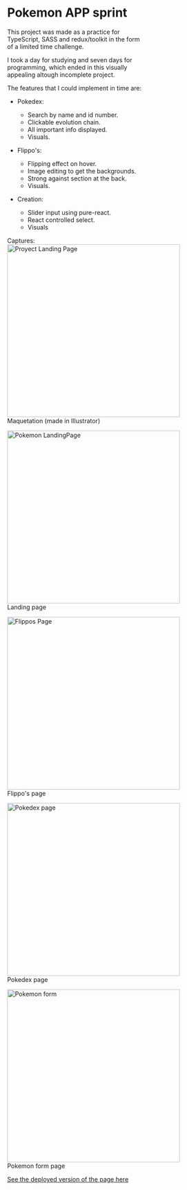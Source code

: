 # Pokemon APP sprint

This project was made as a practice for <br/>
TypeScript, SASS and redux/toolkit in the form <br/>
of a limited time challenge. <br/>

I took a day for studying and seven days for <br/>
programming, which ended in this visually <br/>
appealing altough incomplete project.

The features that I could implement in time are:

+ Pokedex:
  + Search by name and id number.
  + Clickable evolution chain.
  + All important info displayed.
  + Visuals.
    
+ Flippo's:
  + Flipping effect on hover.
  + Image editing to get the backgrounds.
  + Strong against section at the back.         
  + Visuals.
    
+ Creation:
  + Slider input using pure-react.
  + React controlled select.
  + Visuals

Captures: <br/>
<img src="https://drive.google.com/uc?export=download&id=1y1bgitpENfkyoqj4lBkjKo6qf3OhQhBq" alt="Proyect Landing Page" width="400"/><br/>
Maquetation (made in Illustrator)

<img src="https://drive.google.com/uc?export=download&id=1-gGwfthQGfXBg7ClwLeC_W3ChXolt9ph" alt="Pokemon LandingPage" width="400"/><br/>
Landing page

<img src="https://drive.google.com/uc?export=download&id=1750qOCfv4gOXus-RM8zNzJUcPiGh2edh" alt="Flippos Page" width="400"/><br/>
Flippo's page

<img src="https://drive.google.com/uc?export=download&id=1zHKBhQ-gmhuS6m27nah2VTB2mPYhI6jh" alt="Pokedex page" width="400"/><br/>
Pokedex page

<img src="https://drive.google.com/uc?export=download&id=1MXIAazVptfEwNBULERb_XPk_Ax0GdCOj" alt="Pokemon form" width="400"/><br/>
Pokemon form page

<a href="https://pokemon-sprint-pcgp22.vercel.app/" target="_blank" >See the deployed version of the page here</a>

